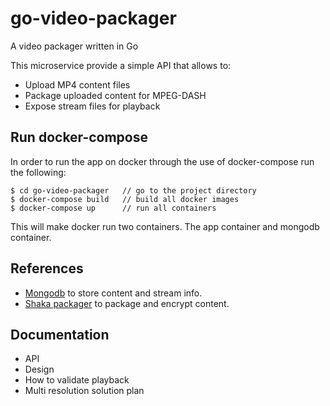 # go-video-packager
A video packager written in Go

This microservice provide a simple API that allows to:
- Upload MP4 content files
- Package uploaded content for MPEG-DASH
- Expose stream files for playback 

## Run docker-compose
In order to run the app on docker through the use of docker-compose run the following:

<pre><code>$ cd go-video-packager   // go to the project directory
$ docker-compose build   // build all docker images
$ docker-compose up      // run all containers 
</code></pre>

This will make docker run two containers. The app container and mongodb container.

## References
- [Mongodb](https://www.mongodb.com) to store content and stream info.
- [Shaka packager](https://github.com/google/shaka-packager) to package and encrypt content.

## Documentation
- API
- Design
- How to validate playback
- Multi resolution solution plan